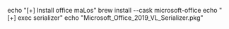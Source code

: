 echo "[+] Install office maLos"
brew install --cask microsoft-office
echo "[+] exec serializer"
echo "Microsoft_Office_2019_VL_Serializer.pkg"
